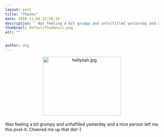 ```yaml
---
layout: post
title: "Thanks"
date: 2009-11-04 21:50:36
description: " Was feeling a bit grumpy and unfulfilled yesterday and a nice person left me this post-it. Cheered me up that did -- -)&#8230;"
thumbnail: defaultThumbnail.png
alt: ""


author: dug
---
```


<p><img alt="hellyeah.jpg" src="http://www.donkeyontheedge.com/i/hellyeah.jpg" width="256" height="192" class="mt-image-center" style="text-align: center; display: block; margin: 0 auto 20px;" /></p>

<p>Was feeling a bit grumpy and unfulfilled yesterday and a nice person left me this post-it. Cheered me up that did:-)</p>
